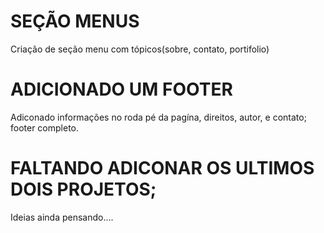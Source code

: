 # SEÇÃO MENUS
Criação de seção menu com tópicos(sobre, contato, portifolio)

# ADICIONADO UM FOOTER
Adiconado informações no roda pé da pagína, direitos, autor, e contato; 
footer completo.

# FALTANDO ADICONAR OS ULTIMOS DOIS PROJETOS;
Ideias ainda pensando....
